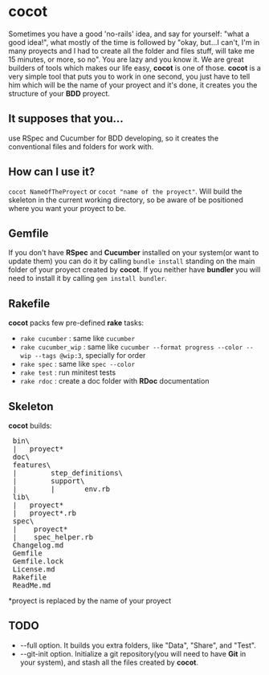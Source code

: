 cocot
=====

 Sometimes you have a good 'no-rails' idea, and say for yourself: "what a good idea!", what mostly of the time is followed by "okay, but...I can't, I'm in many proyects and I had to create all the folder and files stuff, will take me 15 minutes, or more, so no". You are lazy and you know it. We are great builders of tools which makes our life easy, **cocot** is one of those. **cocot** is a very simple tool that puts you to work in one second, you just have to tell him which will be the name of your proyect and it's done, it creates you the structure of your **BDD** proyect.

It supposes that you...
-----------------------

 use RSpec and Cucumber for BDD developing, so it creates the conventional files and folders for work with.

How can I use it?
-----------------

 `cocot NameOfTheProyect` or `cocot "name of the proyect"`. Will build the skeleton in the current working directory, so be aware of be positioned where you want your proyect to be.

Gemfile
-------

  If you don't have **RSpec** and **Cucumber** installed on your system(or want to update them) you can do it by calling `bundle install` standing on the main folder of your proyect created by **cocot**. If you neither have **bundler** you will need to install it by calling `gem install bundler`.

Rakefile
--------

 **cocot** packs few pre-defined **rake** tasks:

 * `rake cucumber` : same like `cucumber`
 * `rake cucumber_wip` : same like `cucumber --format progress --color --wip --tags @wip:3`, specially for order
 * `rake spec` : same like `spec --color`
 * `rake test` : run minitest tests
 * `rake rdoc` : create a doc folder with **RDoc** documentation

Skeleton
--------

 **cocot** builds:

<pre>
 bin\
 |   proyect*
 doc\
 features\
 |        step_definitions\
 |        support\
 |        |       env.rb
 lib\
 |   proyect*
 |   proyect*.rb
 spec\
 |    proyect*
 |    spec_helper.rb
 Changelog.md
 Gemfile
 Gemfile.lock
 License.md
 Rakefile
 ReadMe.md
</pre>

 *proyect is replaced by the name of your proyect

TODO
----

 * --full option. It builds you extra folders, like "Data", "Share", and "Test".
 * --git-init option. Initialize a git repository(you will need to have **Git** in your system), and stash all the files created by **cocot**.
